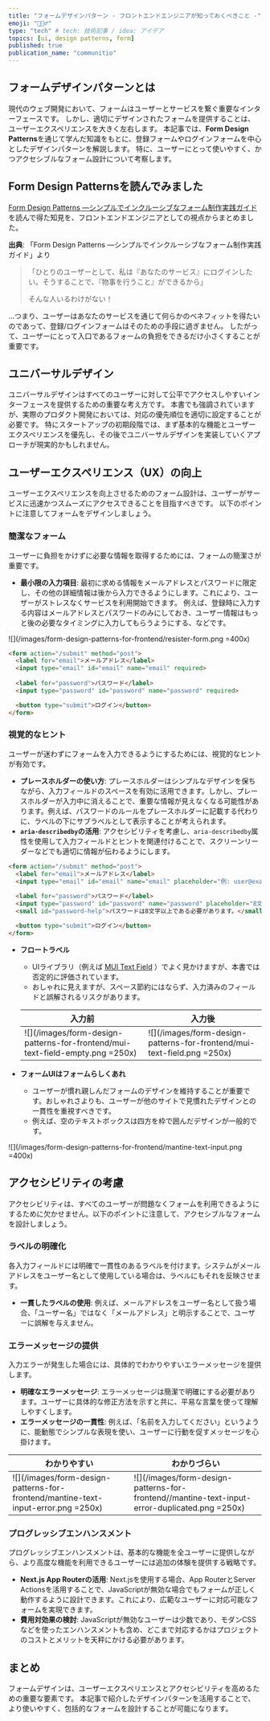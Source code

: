 ```yaml
---
title: "フォームデザインパターン - フロントエンドエンジニアが知っておくべきこと -"
emoji: "🤵🏻‍♂️"
type: "tech" # tech: 技術記事 / idea: アイデア
topics: [ui, design patterns, form]
published: true
publication_name: "communitio"
---
```


## フォームデザインパターンとは

現代のウェブ開発において、フォームはユーザーとサービスを繋ぐ重要なインターフェースです。
しかし、適切にデザインされたフォームを提供することは、ユーザーエクスペリエンスを大きく左右します。
本記事では、**Form Design Patterns**を通じて学んだ知識をもとに、登録フォームやログインフォームを中心としたデザインパターンを解説します。
特に、ユーザーにとって使いやすく、かつアクセシブルなフォーム設計について考察します。

## Form Design Patternsを読んでみました

[Form Design Patterns ―シンプルでインクルーシブなフォーム制作実践ガイド](https://www.amazon.co.jp/dp/4862464513)を読んで得た知見を、フロントエンドエンジニアとしての視点からまとめました。


**出典**: 「Form Design Patterns ―シンプルでインクルーシブなフォーム制作実践ガイド」より  

> 「ひとりのユーザーとして、私は『あなたのサービス』にログインしたい。そうすることで、『物事を行うこと』ができるから」
> 
> そんな人いるわけがない！

...つまり、ユーザーはあなたのサービスを通じて何らかのベネフィットを得たいのであって、登録/ログインフォームはそのための手段に過ぎません。
したがって、ユーザーにとって入口であるフォームの負担をできるだけ小さくすることが重要です。

## ユニバーサルデザイン

ユニバーサルデザインはすべてのユーザーに対して公平でアクセスしやすいインターフェースを提供するための重要な考え方です。
本書でも強調されていますが、実際のプロダクト開発においては、対応の優先順位を適切に設定することが必要です。
特にスタートアップの初期段階では、まず基本的な機能とユーザーエクスペリエンスを優先し、その後でユニバーサルデザインを実装していくアプローチが現実的かもしれません。

## ユーザーエクスペリエンス（UX）の向上

ユーザーエクスペリエンスを向上させるためのフォーム設計は、ユーザーがサービスに迅速かつスムーズにアクセスできることを目指すべきです。
以下のポイントに注意してフォームをデザインしましょう。

### **簡潔なフォーム**

ユーザーに負担をかけずに必要な情報を取得するためには、フォームの簡潔さが重要です。

- **最小限の入力項目**: 最初に求める情報をメールアドレスとパスワードに限定し、その他の詳細情報は後から入力できるようにします。これにより、ユーザーがストレスなくサービスを利用開始できます。
例えば、登録時に入力する内容はメールアドレスとパスワードのみにしておき、ユーザー情報はもっと後の必要なタイミングに入力してもらうようにする、などです。

![](/images/form-design-patterns-for-frontend/resister-form.png =400x)

```html
<form action="/submit" method="post">
  <label for="email">メールアドレス</label>
  <input type="email" id="email" name="email" required>
  
  <label for="password">パスワード</label>
  <input type="password" id="password" name="password" required>

  <button type="submit">ログイン</button>
</form>
```


### **視覚的なヒント**

ユーザーが迷わずにフォームを入力できるようにするためには、視覚的なヒントが有効です。

- **プレースホルダーの使い方**: プレースホルダーはシンプルなデザインを保ちながら、入力フィールドのスペースを有効に活用できます。しかし、プレースホルダーが入力中に消えることで、重要な情報が見えなくなる可能性があります。例えば、パスワードのルールをプレースホルダーに記載する代わりに、ラベルの下にサブラベルとして表示することが考えられます。
- **`aria-describedby`の活用**: アクセシビリティを考慮し、`aria-describedby`属性を使用して入力フィールドとヒントを関連付けることで、スクリーンリーダーなどでも適切に情報が伝わるようにします。

```html
<form action="/submit" method="post">
  <label for="email">メールアドレス</label>
  <input type="email" id="email" name="email" placeholder="例: user@example.com" required>
  
  <label for="password">パスワード</label>
  <input type="password" id="password" name="password" placeholder="8文字以上のパスワード" aria-describedby="password-help" required>
  <small id="password-help">パスワードは8文字以上である必要があります。</small>

  <button type="submit">ログイン</button>
</form>
```


- **フロートラベル**
    - UIライブラリ（例えば [MUI Text Field](https://mui.com/material-ui/react-text-field/) ）でよく見かけますが、本書では否定的に評価されています。
    - おしゃれに見えますが、スペース節約にはならず、入力済みのフィールドと誤解されるリスクがあります。

    | 入力前 | 入力後 | 
    | ---- | ---- |
    | ![](/images/form-design-patterns-for-frontend/mui-text-field-empty.png =250x) | ![](/images/form-design-patterns-for-frontend/mui-text-field.png =250x) |

- **フォームUIはフォームらしくあれ**
    - ユーザーが慣れ親しんだフォームのデザインを維持することが重要です。おしゃれさよりも、ユーザーが他のサイトで見慣れたデザインとの一貫性を重視すべきです。
    - 例えば、空のテキストボックスは四方を枠で囲んだデザインが一般的です。

![](/images/form-design-patterns-for-frontend/mantine-text-input.png =400x)


## アクセシビリティの考慮

アクセシビリティは、すべてのユーザーが問題なくフォームを利用できるようにするために欠かせません。以下のポイントに注意して、アクセシブルなフォームを設計しましょう。

### **ラベルの明確化**

各入力フィールドには明確で一貫性のあるラベルを付けます。システムがメールアドレスをユーザー名として使用している場合は、ラベルにもそれを反映させます。

- **一貫したラベルの使用**: 例えば、メールアドレスをユーザー名として扱う場合、「ユーザー名」ではなく「メールアドレス」と明示することで、ユーザーに誤解を与えません。

### **エラーメッセージの提供**

入力エラーが発生した場合には、具体的でわかりやすいエラーメッセージを提供します。

- **明確なエラーメッセージ**: エラーメッセージは簡潔で明確にする必要があります。ユーザーに具体的な修正方法を示すと共に、平易な言葉を使って理解しやすくします。
- **エラーメッセージの一貫性**: 例えば、「名前を入力してください」というように、能動態でシンプルな表現を使い、ユーザーに行動を促すメッセージを心掛けます。

| わかりやすい | わかりづらい | 
| ---- | ---- |
| ![](/images/form-design-patterns-for-frontend/mantine-text-input-error.png =250x) | ![](/images/form-design-patterns-for-frontend//mantine-text-input-error-duplicated.png =250x) |

### **プログレッシブエンハンスメント**

プログレッシブエンハンスメントは、基本的な機能を全ユーザーに提供しながら、より高度な機能を利用できるユーザーには追加の体験を提供する戦略です。

- **Next.js App Routerの活用**: Next.jsを使用する場合、App RouterとServer Actionsを活用することで、JavaScriptが無効な場合でもフォームが正しく動作するように設計できます。これにより、広範なユーザーに対応可能なフォームを実現できます。
- **費用対効果の検討**: JavaScriptが無効なユーザーは少数であり、モダンCSSなどを使ったエンハンスメントも含め、どこまで対応するかはプロジェクトのコストとメリットを天秤にかける必要があります。

## まとめ

フォームデザインは、ユーザーエクスペリエンスとアクセシビリティを高めるための重要な要素です。
本記事で紹介したデザインパターンを活用することで、より使いやすく、包括的なフォームを設計することが可能になります。
